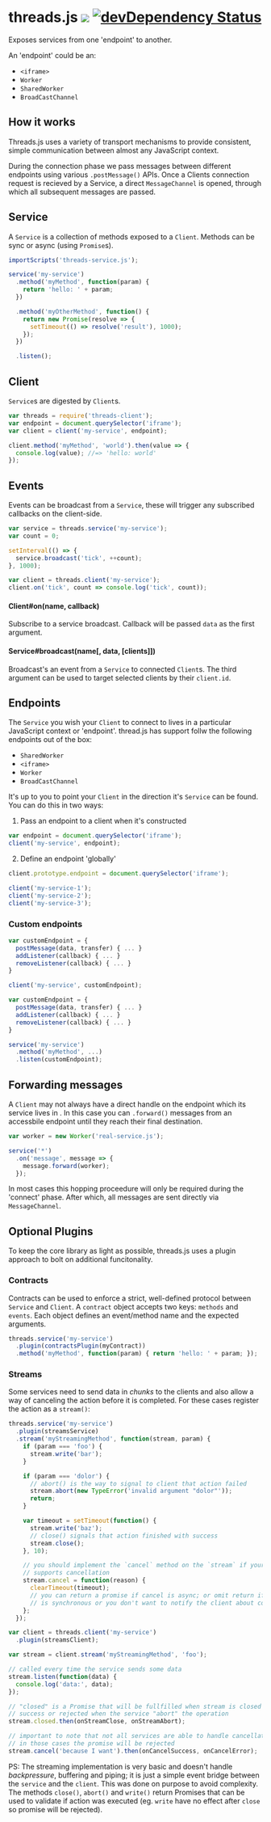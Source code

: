 # threads.js [![](https://travis-ci.org/gaia-components/threads.svg)](https://travis-ci.org/gaia-components/threads) [![devDependency Status](https://david-dm.org/gaia-components/threads/dev-status.svg)](https://david-dm.org/gaia-components/threads#info=devDependencies)

Exposes services from one 'endpoint' to another.

An 'endpoint' could be an:

- `<iframe>`
- `Worker`
- `SharedWorker`
- `BroadCastChannel`

## How it works

Threads.js uses a variety of transport mechanisms to provide consistent, simple communication between almost any JavaScript context.

During the connection phase we pass messages between different endpoints using various `.postMessage()` APIs. Once a Clients connection request is recieved by a Service, a direct `MessageChannel` is opened, through which all subsequent messages are passed.

## Service

A `Service` is a collection of methods exposed to a `Client`. Methods can be sync or async (using `Promise`s).

```js
importScripts('threads-service.js');

service('my-service')
  .method('myMethod', function(param) {
    return 'hello: ' + param;
  })

  .method('myOtherMethod', function() {
    return new Promise(resolve => {
      setTimeout(() => resolve('result'), 1000);
    });
  })

  .listen();
```

## Client

`Service`s are digested by `Client`s.

```js
var threads = require('threads-client');
var endpoint = document.querySelector('iframe');
var client = client('my-service', endpoint);

client.method('myMethod', 'world').then(value => {
  console.log(value); //=> 'hello: world'
});
```

## Events

Events can be broadcast from a `Service`, these will trigger any subscribed callbacks on the client-side.

```js
var service = threads.service('my-service');
var count = 0;

setInterval(() => {
  service.broadcast('tick', ++count);
}, 1000);
```

```js
var client = threads.client('my-service');
client.on('tick', count => console.log('tick', count));
```

#### Client#on(name, callback)

Subscribe to a service broadcast. Callback will be passed `data` as the first argument.

#### Service#broadcast(name[, data, [clients]])

Broadcast's an event from a `Service` to connected `Client`s. The third argument can be used to target selected clients by their `client.id`.

## Endpoints

The `Service` you wish your `Client` to connect to lives in a particular JavaScript context or 'endpoint'. thread.js has support follw the following endpoints out of the box:

- `SharedWorker`
- `<iframe>`
- `Worker`
- `BroadCastChannel`

It's up to you to point your `Client` in the direction it's `Service` can be found. You can do this in two ways:

1. Pass an endpoint to a client when it's constructed

```js
var endpoint = document.querySelector('iframe');
client('my-service', endpoint);
```

2. Define an endpoint 'globally'

```js
client.prototype.endpoint = document.querySelector('iframe');

client('my-service-1');
client('my-service-2');
client('my-service-3');
```

### Custom endpoints

```js
var customEndpoint = {
  postMessage(data, transfer) { ... }
  addListener(callback) { ... }
  removeListener(callback) { ... }
}

client('my-service', customEndpoint);
```

```js
var customEndpoint = {
  postMessage(data, transfer) { ... }
  addListener(callback) { ... }
  removeListener(callback) { ... }
}

service('my-service')
  .method('myMethod', ...)
  .listen(customEndpoint);
```

## Forwarding messages

A `Client` may not always have a direct handle on the endpoint which its service lives in
. In this case you can `.forward()` messages from an accessbile endpoint until they reach their final destination.

```js
var worker = new Worker('real-service.js');

service('*')
  .on('message', message => {
    message.forward(worker);
  });
```

In most cases this hopping proceedure will only be required during the 'connect' phase. After which, all messages are sent directly via `MessageChannel`.

## Optional Plugins

To keep the core library as light as possible, threads.js uses a plugin approach to bolt on additional funcitonality.

### Contracts

Contracts can be used to enforce a strict, well-defined protocol between `Service` and `Client`. A `contract` object accepts two keys: `methods` and `events`. Each object defines an event/method name and the expected arguments.

```js
threads.service('my-service')
  .plugin(contractsPlugin(myContract))
  .method('myMethod', function(param) { return 'hello: ' + param; });
```

### Streams

Some services need to send data in *chunks* to the clients and also allow
a way of canceling the action before it is completed. For these cases register
the action as a `stream()`:

```js
threads.service('my-service')
  .plugin(streamsService)
  .stream('myStreamingMethod', function(stream, param) {
    if (param === 'foo') {
      stream.write('bar');
    }

    if (param === 'dolor') {
      // abort() is the way to signal to client that action failed
      stream.abort(new TypeError('invalid argument "dolor"'));
      return;
    }

    var timeout = setTimeout(function() {
      stream.write('baz');
      // close() signals that action finished with success
      stream.close();
    }, 10);

    // you should implement the `cancel` method on the `stream` if your service
    // supports cancellation
    stream.cancel = function(reason) {
      clearTimeout(timeout);
      // you can return a promise if cancel is async; or omit return if action
      // is synchronous or you don't want to notify the client about completion
    };
  });
```

```js
var client = threads.client('my-service')
  .plugin(streamsClient);

var stream = client.stream('myStreamingMethod', 'foo');

// called every time the service sends some data
stream.listen(function(data) {
  console.log('data:', data);
});

// "closed" is a Promise that will be fullfilled when stream is closed with
// success or rejected when the service "abort" the operation
stream.closed.then(onStreamClose, onStreamAbort);

// important to note that not all services are able to handle cancellation
// in those cases the promise will be rejected
stream.cancel('because I want').then(onCancelSuccess, onCancelError);
```

PS: The streaming implementation is very basic and doesn't handle
*backpressure*, buffering and piping; it is just a simple event bridge between
the `service` and the `client`. This was done on purpose to avoid complexity.
The methods `close()`, `abort()` and `write()` return Promises that can be used
to validate if action was executed (eg. `write` have no effect after `close` so
promise will be rejected).
